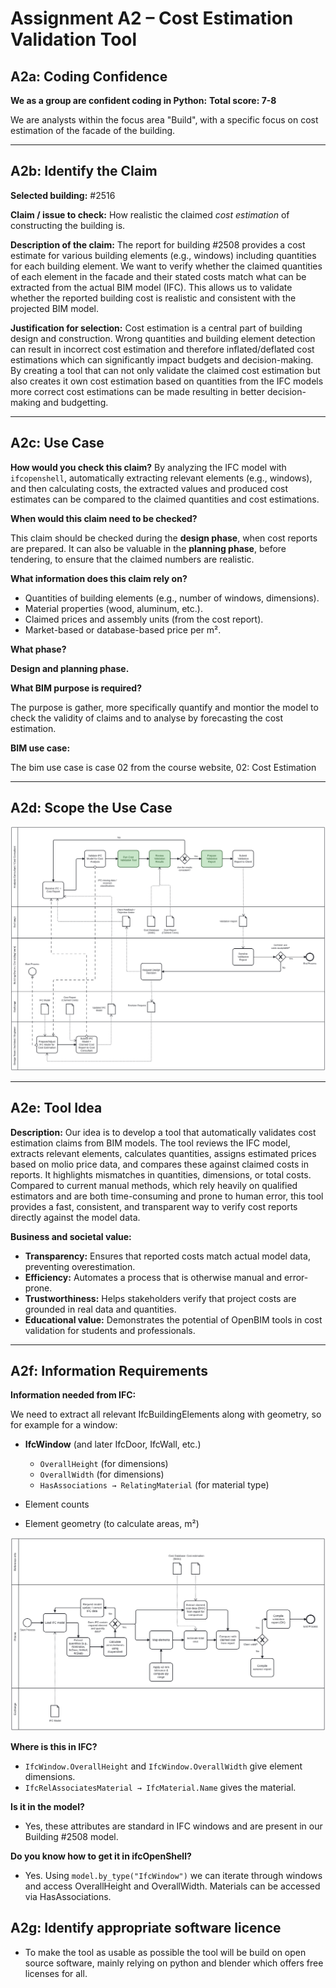 # Assignment A2 – Cost Estimation Validation Tool

## A2a: Coding Confidence

**We as a group are confident coding in Python:**
**Total score: 7-8**

We are analysts within the focus area "Build", with a specific focus on cost estimation of the facade of the building.

---

## A2b: Identify the Claim

**Selected building:** #2516

**Claim / issue to check:**
How realistic the claimed *cost estimation* of constructing the building is.

**Description of the claim:**
The report for building #2508 provides a cost estimate for various building elements (e.g., windows) including quantities for each building element. We want to verify whether the claimed quantities of each element in the facade and their stated costs match what can be extracted from the actual BIM model (IFC). This allows us to validate whether the reported building cost is realistic and consistent with the projected BIM model.

**Justification for selection:**
Cost estimation is a central part of building design and construction. Wrong quantities and building element detection can result in incorrect cost estimation and therefore inflated/deflated cost estimations which can significantly impact budgets and decision-making. By creating a tool that can not only validate the claimed cost estimation but also creates it own cost estimation based on quantities from the IFC models more correct cost estimations can be made resulting in better decision-making and budgetting.

---

## A2c: Use Case

**How would you check this claim?**
By analyzing the IFC model with `ifcopenshell`, automatically extracting relevant elements (e.g., windows), and then calculating costs, the extracted values and produced cost estimates can be compared to the claimed quantities and cost estimations.

**When would this claim need to be checked?**

This claim should be checked during the **design phase**, when cost reports are prepared. It can also be valuable in the **planning phase**, before tendering, to ensure that the claimed numbers are realistic.


**What information does this claim rely on?**

* Quantities of building elements (e.g., number of windows, dimensions).
* Material properties (wood, aluminum, etc.).
* Claimed prices and assembly units (from the cost report).
* Market-based or database-based price per m².

**What phase?**

**Design and planning phase.**

**What BIM purpose is required?**

The purpose is gather,  more specifically quantify and montior the model to check the validity of claims and to analyse by forecasting the cost estimation.

**BIM use case:**

The bim use case is case 02 from the course website, 02: Cost Estimation

---

## A2d: Scope the Use Case

![A2c Use Case Diagram](A2/a2c_use_case.svg)

---

## A2e: Tool Idea

**Description:**
Our idea is to develop a tool that automatically validates cost estimation claims from BIM models. The tool reviews the IFC model, extracts relevant elements, calculates quantities, assigns estimated prices based on molio price data, and compares these against claimed costs in reports. It highlights mismatches in quantities, dimensions, or total costs. Compared to current manual methods, which rely heavily on qualified estimators and are both time-consuming and prone to human error, this tool provides a fast, consistent, and transparent way to verify cost reports directly against the model data.

**Business and societal value:**

* **Transparency:** Ensures that reported costs match actual model data, preventing overestimation.
* **Efficiency:** Automates a process that is otherwise manual and error-prone.
* **Trustworthiness:** Helps stakeholders verify that project costs are grounded in real data and quantities.
* **Educational value:** Demonstrates the potential of OpenBIM tools in cost validation for students and professionals.

---

## A2f: Information Requirements

**Information needed from IFC:**

We need to extract all relevant IfcBuildingElements along with geometry, so for example for a window:

* **IfcWindow** (and later IfcDoor, IfcWall, etc.)

  * `OverallHeight` (for dimensions)
  * `OverallWidth` (for dimensions)
  * `HasAssociations → RelatingMaterial` (for material type)
* Element counts
* Element geometry (to calculate areas, m²)

![A2e Tool Idea Diagram](A2/a2e_tool_idea.svg)

**Where is this in IFC?**

* `IfcWindow.OverallHeight` and `IfcWindow.OverallWidth` give element dimensions.
* `IfcRelAssociatesMaterial → IfcMaterial.Name` gives the material.

**Is it in the model?**

* Yes, these attributes are standard in IFC windows and are present in our Building #2508 model.

**Do you know how to get it in ifcOpenShell?**

* Yes. Using `model.by_type("IfcWindow")` we can iterate through windows and access OverallHeight and OverallWidth.
Materials can be accessed via HasAssociations.

## A2g: Identify appropriate software licence

* To make the tool as usable as possible the tool will be build on open source software, mainly relying on python and blender which offers free licenses for all.


